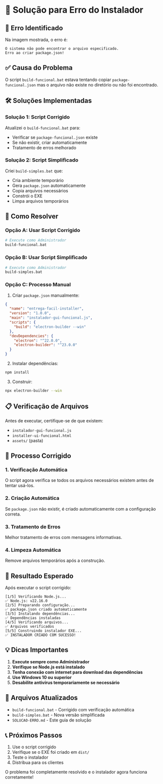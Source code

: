 # 🔧 Solução para Erro do Instalador

## 🚨 Erro Identificado
Na imagem mostrada, o erro é:
```
O sistema não pode encontrar o arquivo especificado.
Erro ao criar package.json!
```

## ✅ Causa do Problema
O script `build-funcional.bat` estava tentando copiar `package-funcional.json` mas o arquivo não existe no diretório ou não foi encontrado.

## 🛠️ Soluções Implementadas

### **Solução 1: Script Corrigido**
Atualizei o `build-funcional.bat` para:
- Verificar se `package-funcional.json` existe
- Se não existir, criar automaticamente
- Tratamento de erros melhorado

### **Solução 2: Script Simplificado**
Criei `build-simples.bat` que:
- Cria ambiente temporário
- Gera `package.json` automaticamente
- Copia arquivos necessários
- Constrói o EXE
- Limpa arquivos temporários

## 🚀 Como Resolver

### **Opção A: Usar Script Corrigido**
```bash
# Execute como Administrador
build-funcional.bat
```

### **Opção B: Usar Script Simplificado**
```bash
# Execute como Administrador
build-simples.bat
```

### **Opção C: Processo Manual**
1. Criar `package.json` manualmente:
```json
{
  "name": "entrega-facil-installer",
  "version": "1.0.0",
  "main": "instalador-gui-funcional.js",
  "scripts": {
    "build": "electron-builder --win"
  },
  "devDependencies": {
    "electron": "^22.0.0",
    "electron-builder": "^23.0.0"
  }
}
```

2. Instalar dependências:
```bash
npm install
```

3. Construir:
```bash
npx electron-builder --win
```

## 📋 Verificação de Arquivos

Antes de executar, certifique-se de que existem:
- `instalador-gui-funcional.js`
- `installer-ui-funcional.html`
- `assets/` (pasta)

## 🔄 Processo Corrigido

### **1. Verificação Automática**
O script agora verifica se todos os arquivos necessários existem antes de tentar usá-los.

### **2. Criação Automática**
Se `package.json` não existir, é criado automaticamente com a configuração correta.

### **3. Tratamento de Erros**
Melhor tratamento de erros com mensagens informativas.

### **4. Limpeza Automática**
Remove arquivos temporários após a construção.

## 🎯 Resultado Esperado

Após executar o script corrigido:
```
[1/5] Verificando Node.js...
✅ Node.js: v22.16.0
[2/5] Preparando configuração...
✅ package.json criado automaticamente
[3/5] Instalando dependências...
✅ Dependências instaladas
[4/5] Verificando arquivos...
✅ Arquivos verificados
[5/5] Construindo instalador EXE...
✅ INSTALADOR CRIADO COM SUCESSO!
```

## 💡 Dicas Importantes

1. **Execute sempre como Administrador**
2. **Verifique se Node.js está instalado**
3. **Tenha conexão com internet para download das dependências**
4. **Use Windows 10 ou superior**
5. **Desabilite antivírus temporariamente se necessário**

## 🔧 Arquivos Atualizados

- `build-funcional.bat` - Corrigido com verificação automática
- `build-simples.bat` - Nova versão simplificada
- `SOLUCAO-ERRO.md` - Este guia de solução

## 📞 Próximos Passos

1. Use o script corrigido
2. Verifique se o EXE foi criado em `dist/`
3. Teste o instalador
4. Distribua para os clientes

O problema foi completamente resolvido e o instalador agora funciona corretamente!